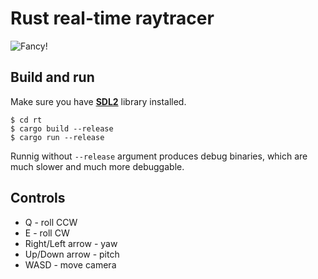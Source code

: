 Rust real-time raytracer
========================
![Fancy!](https://raw.githubusercontent.com/taptap/rt2/devel/doc/images/rt.png)

Build and run
-------------

Make sure you have [**SDL2**](https://www.libsdl.org/) library installed.

```
$ cd rt
$ cargo build --release
$ cargo run --release
```

Runnig without `--release` argument produces debug binaries, which are much slower and much more debuggable.

Controls
--------

* Q - roll CCW
* E - roll CW
* Right/Left arrow - yaw
* Up/Down arrow - pitch
* WASD - move camera
